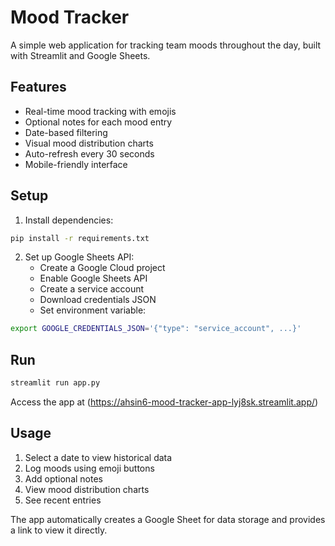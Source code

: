# Mood Tracker

A simple web application for tracking team moods throughout the day, built with Streamlit and Google Sheets.

## Features

- Real-time mood tracking with emojis
- Optional notes for each mood entry
- Date-based filtering
- Visual mood distribution charts
- Auto-refresh every 30 seconds
- Mobile-friendly interface

## Setup

1. Install dependencies:
```bash
pip install -r requirements.txt
```

2. Set up Google Sheets API:
   - Create a Google Cloud project
   - Enable Google Sheets API
   - Create a service account
   - Download credentials JSON
   - Set environment variable:
```bash
export GOOGLE_CREDENTIALS_JSON='{"type": "service_account", ...}'
```

## Run

```bash
streamlit run app.py
```

Access the app at (https://ahsin6-mood-tracker-app-lyj8sk.streamlit.app/)

## Usage

1. Select a date to view historical data
2. Log moods using emoji buttons
3. Add optional notes
4. View mood distribution charts
5. See recent entries

The app automatically creates a Google Sheet for data storage and provides a link to view it directly. 
